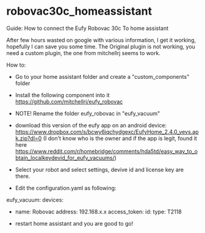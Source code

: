 # robovac30c_homeassistant
Guide: How to connect the Eufy Robovac 30c To home assistant



After few hours wasted on google with various information, I get it working, hopefully I can save you some time.
The Original plugin is not working, you need a custom plugin, the one from mitchellrj seems to work.

How to:
- Go to your home assistant folder and create a "custom_components" folder
- Install the following component into it https://github.com/mitchellrj/eufy_robovac
- NOTE! Rename the folder eufy_robovac in "eufy_vacuum"
- download this version of the eufy app on an android device: https://www.dropbox.com/s/bcwy6iqchydgexc/EufyHome_2.4.0_vevs.apk.zip?dl=0 (I don't know who is the owner and if the app is legit, found it here https://www.reddit.com/r/homebridge/comments/hda5td/easy_way_to_obtain_localkeydevid_for_eufy_vacuums/)
- Select your robot and select settings, devive id and license key are there.

- Edit the configuration.yaml as following:

eufy_vacuum:
  devices:
  - name: Robovac
    address: 192.168.x.x
    access_token: 
    id: 
    type: T2118

- restart home assistant and you are good to go!
